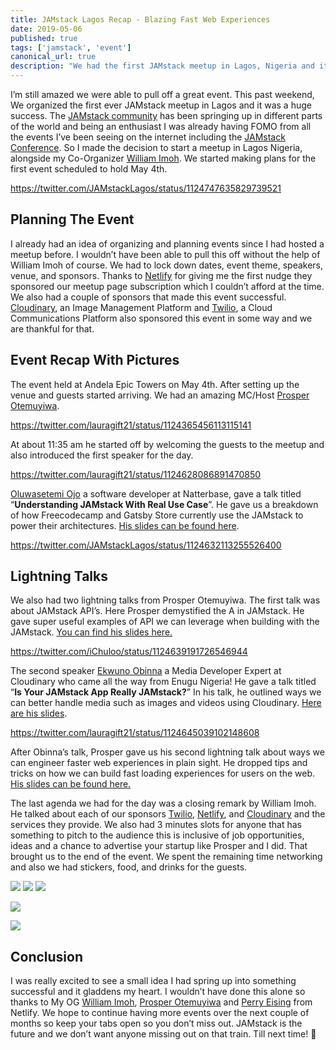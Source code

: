 ```yaml
---
title: JAMstack Lagos Recap - Blazing Fast Web Experiences
date: 2019-05-06
published: true
tags: ['jamstack', 'event']
canonical_url: true
description: "We had the first JAMstack meetup in Lagos, Nigeria and it was a success. Here are takeaways and recap from the event."
---
```


I’m still amazed we were able to pull off a great event. This past weekend, We organized the first ever JAMstack meetup in Lagos and it was a huge success. The [JAMstack community](https://jamstack.org/community/) has been springing up in different parts of the world and being an enthusiast I was already having FOMO from all the events I’ve been seeing on the internet including the [JAMstack Conference](https://jamstackconf.com/). So I made the decision to start a meetup in Lagos Nigeria, alongside my Co-Organizer [William Imoh](https://twitter.com/iChuloo). We started making plans for the first event scheduled to hold May 4th.


https://twitter.com/JAMstackLagos/status/1124747635829739521


## Planning The Event

I already had an idea of organizing and planning events since I had hosted a meetup before. I wouldn’t have been able to pull this off without the help of William Imoh of course. We had to lock down dates, event theme, speakers, venue, and sponsors. Thanks to [Netlify](https://www.netlify.com/) for giving me the first nudge they sponsored our meetup page subscription which I couldn’t afford at the time. We also had a couple of sponsors that made this event successful. [Cloudinary](http://cloudinary.com), an Image Management Platform and [Twilio](https://www.twilio.com/), a Cloud Communications Platform also sponsored this event in some way and we are thankful for that.


## Event Recap With Pictures

The event held at Andela Epic Towers on May 4th. After setting up the venue and guests started arriving. We had an amazing MC/Host [Prosper Otemuyiwa](https://twitter.com/unicodeveloper). 

https://twitter.com/lauragift21/status/1124365456113115141


At about 11:35 am he started off by welcoming the guests to the meetup and also introduced the first speaker for the day.

https://twitter.com/lauragift21/status/1124628086891470850


[Oluwasetemi Ojo](https://twitter.com/setemiojo) a software developer at Natterbase, gave a talk titled “**Understanding JAMstack With Real Use Case**”. He gave us a breakdown of how Freecodecamp and Gatsby Store currently use the JAMstack to power their architectures. [His slides can be found here](https://understand-jamstack.netlify.com/#0).


https://twitter.com/JAMstackLagos/status/1124632113255526400


## Lightning Talks

We also had two lightning talks from Prosper Otemuyiwa. The first talk was about JAMstack API’s. Here Prosper demystified the A in JAMstack. He gave super useful examples of API we can leverage when building with the JAMstack. [You can find his slides here.](https://speakerdeck.com/unicodeveloper/lightning-talk-jamstack)
[](https://speakerdeck.com/unicodeveloper/lightning-talk-jamstack)

https://twitter.com/iChuloo/status/1124639191726546944

The second speaker [Ekwuno Obinna](https://twitter.com/Obinnaspeaks) a Media Developer Expert at Cloudinary who came all the way from Enugu Nigeria! He gave a talk titled “**Is Your JAMstack App Really JAMstack?**” In his talk, he outlined ways we can better handle media such as images and videos using Cloudinary. [Here are his slides](https://twitter.com/Obinnaspeaks).


https://twitter.com/lauragift21/status/1124645039102148608


After Obinna’s talk, Prosper gave us his second lightning talk about ways we can engineer faster web experiences in plain sight. He dropped tips and tricks on how we can build fast loading experiences for users on the web. [His slides can be found here.](https://speakerdeck.com/unicodeveloper/engineering-faster-web-experiences-in-plain-sight)

The last agenda we had for the day was a closing remark by William Imoh. He talked about each of our sponsors [Twilio](http://twilio.com), [Netlify](https://netlify.com), and [Cloudinary](http://cloudinary.com) and the services they provide. We also had 3 minutes slots for anyone that has something to pitch to the audience this is inclusive of job opportunities, ideas and a chance to advertise your startup like Prosper and I did.
That brought us to the end of the event. We spent the remaining time networking and also we had stickers, food, and drinks for the guests.


![](https://paper-attachments.dropbox.com/s_3636AD70D6BDE78309C99B0F14B5C85C6FC701B1A2886A6E663516C625852743_1557036442232_IMG_1847.JPG)
![](https://paper-attachments.dropbox.com/s_3636AD70D6BDE78309C99B0F14B5C85C6FC701B1A2886A6E663516C625852743_1557036442697_IMG_1843.JPG)
![](https://paper-attachments.dropbox.com/s_3636AD70D6BDE78309C99B0F14B5C85C6FC701B1A2886A6E663516C625852743_1557036443118_IMG_1855.JPG)

![](https://paper-attachments.dropbox.com/s_3636AD70D6BDE78309C99B0F14B5C85C6FC701B1A2886A6E663516C625852743_1557036544386_IMG_1816.JPG)

![](https://paper-attachments.dropbox.com/s_3636AD70D6BDE78309C99B0F14B5C85C6FC701B1A2886A6E663516C625852743_1557036573727_IMG_1817.JPG)

## Conclusion

I was really excited to see a small idea I had spring up into something successful and it gladdens my heart. I wouldn’t have done this alone so thanks to My OG [William Imoh](https://twitter.com/iChuloo), [Prosper Otemuyiwa](https://twitter.com/unicodeveloper) and [Perry Eising](https://twitter.com/perrysetgo) from Netlify. We hope to continue having more events over the next couple of months so keep your tabs open so you don’t miss out. JAMstack is the future and we don’t want anyone missing out on that train. Till next time! 👋

